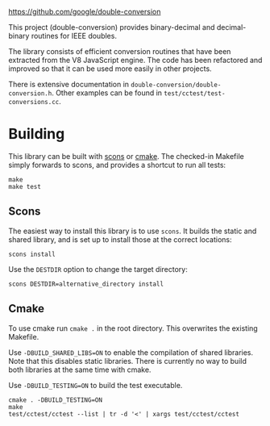 https://github.com/google/double-conversion

This project (double-conversion) provides binary-decimal and decimal-binary
routines for IEEE doubles.

The library consists of efficient conversion routines that have been extracted
from the V8 JavaScript engine. The code has been refactored and improved so that
it can be used more easily in other projects.

There is extensive documentation in `double-conversion/double-conversion.h`. Other 
examples can be found in `test/cctest/test-conversions.cc`.


Building
========

This library can be built with [scons][0] or [cmake][1].
The checked-in Makefile simply forwards to scons, and provides a
shortcut to run all tests:

    make
    make test

Scons
-----

The easiest way to install this library is to use `scons`. It builds
the static and shared library, and is set up to install those at the
correct locations:

    scons install

Use the `DESTDIR` option to change the target directory:

    scons DESTDIR=alternative_directory install

Cmake
-----

To use cmake run `cmake .` in the root directory. This overwrites the
existing Makefile.

Use `-DBUILD_SHARED_LIBS=ON` to enable the compilation of shared libraries.
Note that this disables static libraries. There is currently no way to
build both libraries at the same time with cmake.

Use `-DBUILD_TESTING=ON` to build the test executable.

    cmake . -DBUILD_TESTING=ON
    make
    test/cctest/cctest --list | tr -d '<' | xargs test/cctest/cctest

[0]: http://www.scons.org/
[1]: https://cmake.org/
